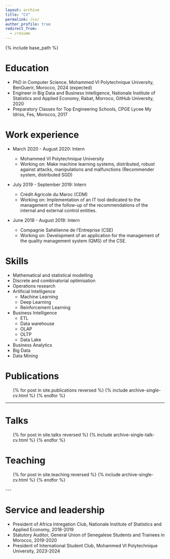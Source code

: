 ```yaml
---
layout: archive
title: "CV"
permalink: /cv/
author_profile: true
redirect_from:
  - /resume
---
```


{% include base_path %}

Education
======
* PhD in Computer Science, Mohammed VI Polytechnique University, BenGuerir, Morocco, 2024 (expected)
* Engineer in Big Data and Business Intelligence, Nationale Institute of Statistics and Applied Economy, Rabat, Morroco, GitHub University, 2020
* Preparatory Classes for Top Engineering Schools, CPGE Lycee My Idriss, Fes, Morocco, 2017

Work experience
======
* March 2020 - August 2020: Intern
  * Mohammed VI Polytechnique University
  * Working on: Make machine learning systems, distributed, robust against attacks, manipulations and malfunctions (Recommender system, distributed SGD)

* July 2019 - September 2019: Intern
  * Crédit Agricole du Maroc (CDM)
  * Working on: Implementation of an IT tool dedicated to the management of the follow-up of the recommendations of the internal and external control entities.
  

* June 2018 - August 2018: Intern
  * Compagnie Sahélienne de l’Entreprise (CSE)
  * Working on: Development of an application for the management of the quality management system (QMS) of the CSE.
  
Skills
======
* Mathematical and statistical modelling
* Discrete and combinatorial optimisation
* Operations research
* Artificial Intelligence
  * Machine Learning
  * Deep Learning
  * Reinforcement Learning
* Business Intelligence
  * ETL
  * Data warehouse
  * OLAP
  * OLTP
  * Data Lake
* Business Analytics   
* Big Data
* Data Mining

Publications
======
  <ul>{% for post in site.publications reversed %}
    {% include archive-single-cv.html %}
  {% endfor %}</ul>

---  
Talks
======
  <ul>{% for post in site.talks reversed %}
    {% include archive-single-talk-cv.html  %}
  {% endfor %}</ul>
  
Teaching
======
  <ul>{% for post in site.teaching reversed %}
    {% include archive-single-cv.html %}
  {% endfor %}</ul>
---
  
Service and leadership
======
* President of Africa Intregation Club, Nationale Institute of Statistics and Applied Economy, 2018-2019
* Statutory Auditor, General Union of Senegalese Students and Trainees in Morocco, 2019-2020
* President of International Student Club, Mohammed VI Polytechnique University, 2023-2024
